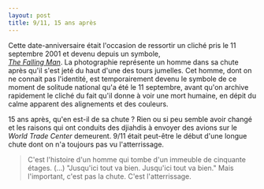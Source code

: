 ```yaml
---
layout: post
title: 9/11, 15 ans après
---
```

Cette date-anniversaire était l'occasion de ressortir un cliché pris
le 11 septembre 2001 et devenu depuis un symbole,  
[_The Falling Man_](https://www.youtube.com/watch?v=SMDkvJRHaNM). La
photographie représente un homme dans sa chute après qu'il s'est jeté
du haut d'une des tours jumelles. Cet homme, dont on ne connait pas
l'identité, est temporairement devenu le symbole de ce moment de
solitude national qu'a été le 11 septembre, avant qu'on archive
rapidement le cliché du fait qu'il donne à voir une mort humaine, en
dépit du calme apparent des alignements et des couleurs.

15 ans après, qu'en est-il de sa chute ? Rien ou si peu semble avoir
changé et les raisons qui ont conduits des djiahdis à envoyer des
avions sur le _World Trade Center_ demeurent. 9/11 était peut-être le
début d'une longue chute dont on n'a toujours pas vu l'atterrissage.

<blockquote>
C'est l'histoire d'un homme qui tombe d'un immeuble de cinquante étages.
(...) "Jusqu'ici tout va bien. Jusqu'ici tout va bien." Mais
l'important, c'est pas la chute. C'est l'atterrissage.
</blockquote>
